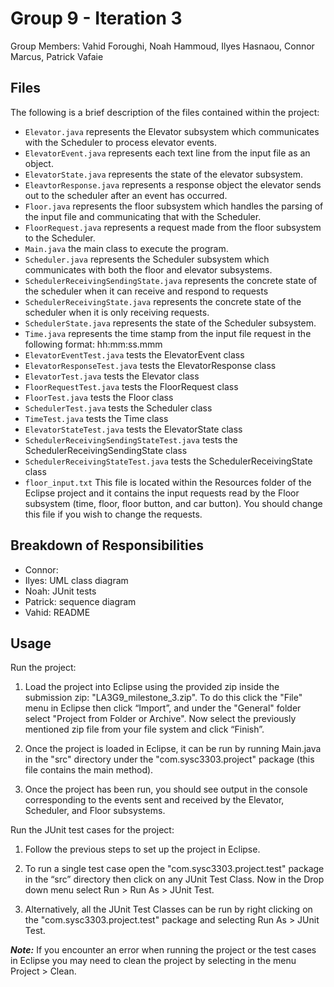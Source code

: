 # Group 9 - Iteration 3
Group Members: Vahid Foroughi, Noah Hammoud, Ilyes Hasnaou, Connor Marcus, Patrick Vafaie 

## Files
The following is a brief description of the files contained within the project:
- `Elevator.java` represents the Elevator subsystem which communicates with the Scheduler to process elevator events.
- `ElevatorEvent.java` represents each text line from the input file as an object.
- `ElevatorState.java` represents the state of the elevator subsystem.
- `EleavtorResponse.java` represents a response object the elevator sends out to the scheduler after an event has occurred.
- `Floor.java` represents the floor subsystem which handles the parsing of the input file and communicating that with the Scheduler.
- `FloorRequest.java` represents a request made from the floor subsystem to the Scheduler.
- `Main.java` the main class to execute the program.
- `Scheduler.java` represents the Scheduler subsystem which communicates with both the floor and elevator subsystems.
- `SchedulerReceivingSendingState.java` represents the concrete state of the scheduler when it can receive and respond to requests
- `SchedulerReceivingState.java` represents the concrete state of the scheduler when it is only receiving requests.
- `SchedulerState.java` represents the state of the Scheduler subsystem.
- `Time.java` represents the time stamp from the input file request in the following format: hh:mm:ss.mmm
- `ElevatorEventTest.java` tests the ElevatorEvent class
- `ElevatorResponseTest.java` tests the ElevatorResponse class
- `ElevatorTest.java` tests the Elevator class
- `FloorRequestTest.java` tests the FloorRequest class
- `FloorTest.java` tests the Floor class
- `SchedulerTest.java` tests the Scheduler class
- `TimeTest.java` tests the Time class
- `ElevatorStateTest.java` tests the ElevatorState class
- `SchedulerReceivingSendingStateTest.java` tests the SchedulerReceivingSendingState class
- `SchedulerReceivingStateTest.java` tests the SchedulerReceivingState class
- `floor_input.txt` This file is located within the Resources folder of the Eclipse project and it contains the input requests read by the Floor subsystem (time, floor, floor button, and car button). You should change this file if you wish to change the requests.

## Breakdown of Responsibilities
- Connor:  
- Ilyes: UML class diagram
- Noah: JUnit tests
- Patrick: sequence diagram
- Vahid: README

## Usage
Run the project:

1. Load the project into Eclipse using the provided zip inside the submission zip: "LA3G9_milestone_3.zip". To do this click the "File" menu in Eclipse then click “Import”, and under the "General" folder select "Project from Folder or Archive". Now select the previously mentioned zip file from your file system and click “Finish”.

2. Once the project is loaded in Eclipse, it can be run by running Main.java in the "src" directory under the "com.sysc3303.project" package (this file contains the main method).

3. Once the project has been run, you should see output in the console corresponding to the events sent and received by the Elevator, Scheduler, and Floor subsystems.

Run the JUnit test cases for the project:

1. Follow the previous steps to set up the project in Eclipse.

2. To run a single test case open the "com.sysc3303.project.test" package in the “src” directory then click on any JUnit Test Class. Now in the Drop down menu select Run > Run As > JUnit Test.

3. Alternatively, all the JUnit Test Classes can be run by right clicking on the "com.sysc3303.project.test" package and selecting Run As > JUnit Test.

***Note:*** If you encounter an error when running the project or the test cases in Eclipse you may need to clean the project by selecting in the menu Project > Clean.
